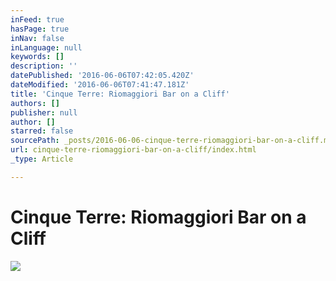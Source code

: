 ```yaml
---
inFeed: true
hasPage: true
inNav: false
inLanguage: null
keywords: []
description: ''
datePublished: '2016-06-06T07:42:05.420Z'
dateModified: '2016-06-06T07:41:47.181Z'
title: 'Cinque Terre: Riomaggiori Bar on a Cliff'
authors: []
publisher: null
author: []
starred: false
sourcePath: _posts/2016-06-06-cinque-terre-riomaggiori-bar-on-a-cliff.md
url: cinque-terre-riomaggiori-bar-on-a-cliff/index.html
_type: Article

---
```

# Cinque Terre: Riomaggiori Bar on a Cliff
![](https://the-grid-user-content.s3-us-west-2.amazonaws.com/7c70404a-0da7-4d54-97fb-92d24c63cfa5.jpg)